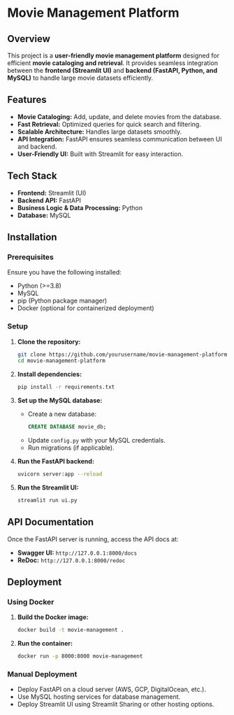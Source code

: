 # Movie Management Platform

## Overview
This project is a **user-friendly movie management platform** designed for efficient **movie cataloging and retrieval**. It provides seamless integration between the **frontend (Streamlit UI)** and **backend (FastAPI, Python, and MySQL)** to handle large movie datasets efficiently.

## Features
- **Movie Cataloging:** Add, update, and delete movies from the database.
- **Fast Retrieval:** Optimized queries for quick search and filtering.
- **Scalable Architecture:** Handles large datasets smoothly.
- **API Integration:** FastAPI ensures seamless communication between UI and backend.
- **User-Friendly UI:** Built with Streamlit for easy interaction.

## Tech Stack
- **Frontend:** Streamlit (UI)
- **Backend API:** FastAPI
- **Business Logic & Data Processing:** Python
- **Database:** MySQL

## Installation
### Prerequisites
Ensure you have the following installed:
- Python (>=3.8)
- MySQL
- pip (Python package manager)
- Docker (optional for containerized deployment)

### Setup
1. **Clone the repository:**
   ```sh
   git clone https://github.com/yourusername/movie-management-platform.git
   cd movie-management-platform
   ```

2. **Install dependencies:**
   ```sh
   pip install -r requirements.txt
   ```

3. **Set up the MySQL database:**
   - Create a new database:
     ```sql
     CREATE DATABASE movie_db;
     ```
   - Update `config.py` with your MySQL credentials.
   - Run migrations (if applicable).

4. **Run the FastAPI backend:**
   ```sh
   uvicorn server:app --reload
   ```

5. **Run the Streamlit UI:**
   ```sh
   streamlit run ui.py
   ```

## API Documentation
Once the FastAPI server is running, access the API docs at:
- **Swagger UI:** `http://127.0.0.1:8000/docs`
- **ReDoc:** `http://127.0.0.1:8000/redoc`

## Deployment
### Using Docker
1. **Build the Docker image:**
   ```sh
   docker build -t movie-management .
   ```
2. **Run the container:**
   ```sh
   docker run -p 8000:8000 movie-management
   ```

### Manual Deployment
- Deploy FastAPI on a cloud server (AWS, GCP, DigitalOcean, etc.).
- Use MySQL hosting services for database management.
- Deploy Streamlit UI using Streamlit Sharing or other hosting options.



